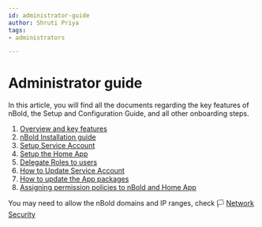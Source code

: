 ```yaml
---
id: administrator-guide
author: Shruti Priya
tags:
- administrators

---
```

# Administrator guide

In this article, you will find all the documents regarding the key features of nBold, the Setup and Configuration Guide, and all other onboarding steps.

1. [Overview and key features](https://docs.nbold.co/administrator-guide/Overview-key-features)
2. [nBold Installation guide](https://docs.nbold.co/administrator-guide/Installation)
3. [Setup Service Account](https://docs.nbold.co/administrator-guide/Service-Account-Setup)
4. [Setup the Home App](https://docs.nbold.co/administrator-guide/homepage-setup)
5. [Delegate Roles to users](https://docs.nbold.co/administrator-guide/delegate-template-catalog-administration)
6. [How to Update Service Account](https://docs.nbold.co/administrator-guide/Update-Service-Account)
7. [How to update the App packages](https://docs.nbold.co/administrator-guide/update-app-packages)
8. [Assigning permission policies to nBold and Home App](https://docs.nbold.co/administrator-guide/allow-nbold-app-and-assign-the-right-teams-permission-policies)

You may need to allow the nBold domains and IP ranges, check 🏳 [Network Security](/trust-center/network-security)